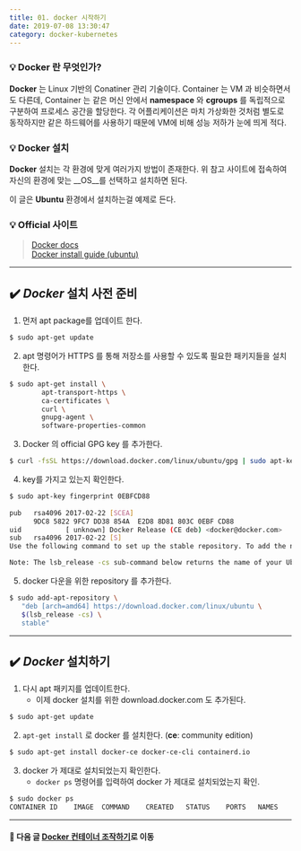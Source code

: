 ```yaml
---
title: 01. docker 시작하기
date: 2019-07-08 13:30:47
category: docker-kubernetes
---
```


### 💡 Docker 란 무엇인가?
__Docker__ 는 Linux 기반의 Conatiner 관리 기술이다. Container 는 VM 과 비슷하면서도 다른데, Container 는 같은 머신 안에서 __namespace__ 와 __cgroups__ 를 독립적으로 구분하여 프로세스 공간을 할당한다. 각 어플리케이션은 마치 가상화한 것처럼 별도로 동작하지만 같은 하드웨어를 사용하기 때문에 VM에 비해 성능 저하가 눈에 띄게 적다.

### 💡 Docker 설치
__Docker__ 설치는 각 환경에 맞게 여러가지 방법이 존재한다.
위 참고 사이트에 접속하여 자신의 환경에 맞는 __OS__를 선택하고 설치하면 된다.

이 글은 __Ubuntu__ 환경에서 설치하는걸 예제로 든다.
### 💡 Official 사이트
> [Docker docs](https://docs.docker.com/) \
> [Docker install guide \(ubuntu\)](https://docs.docker.com/install/linux/docker-ce/ubuntu/)
---


## ✔️ _Docker_ 설치 사전 준비

1. 먼저 apt package를 업데이트 한다.

```sh
$ sudo apt-get update
```

2. apt 명령어가 HTTPS 를 통해 저장소를 사용할 수 있도록 필요한 패키지들을 설치한다.

```sh
$ sudo apt-get install \
        apt-transport-https \
        ca-certificates \
        curl \
        gnupg-agent \
        software-properties-common
```

3. Docker 의 official GPG key 를 추가한다.

```sh
$ curl -fsSL https://download.docker.com/linux/ubuntu/gpg | sudo apt-key add -
```

4. key를 가지고 있는지 확인한다.

```sh
$ sudo apt-key fingerprint 0EBFCD88
    
pub   rsa4096 2017-02-22 [SCEA]
      9DC8 5822 9FC7 DD38 854A  E2D8 8D81 803C 0EBF CD88
uid           [ unknown] Docker Release (CE deb) <docker@docker.com>
sub   rsa4096 2017-02-22 [S]
Use the following command to set up the stable repository. To add the nightly or test repository, add the word nightly or test (or both) after the word stable in the commands below. Learn about nightly and test channels.

Note: The lsb_release -cs sub-command below returns the name of your Ubuntu distribution, such as xenial. Sometimes, in a distribution like Linux Mint, you might need to change $(lsb_release -cs) to your parent Ubuntu distribution. For example, if you are using Linux Mint Tessa, you could use bionic. Docker does not offer any guarantees on untested and unsupported Ubuntu distributions.
```

5. docker 다운을 위한 repository 를 추가한다.

```sh
$ sudo add-apt-repository \
   "deb [arch=amd64] https://download.docker.com/linux/ubuntu \
   $(lsb_release -cs) \
   stable"
```

---
## ✔️ _Docker_ 설치하기

1. 다시 apt 패키지를 업데이트한다. 
    * 이제 docker 설치를 위한 download.docker.com 도 추가된다.

```sh
$ sudo apt-get update
```

2. `apt-get install` 로 docker 를 설치한다. (__ce__: community edition)

```sh
$ sudo apt-get install docker-ce docker-ce-cli containerd.io
```

3. docker 가 제대로 설치되었는지 확인한다. 
    - `docker ps` 명령어를 입력하여 docker 가 제대로 설치되었는지 확인.

```sh
$ sudo docker ps
CONTAINER ID    IMAGE  COMMAND    CREATED   STATUS    PORTS   NAMES
```

---

#### 🔽 다음 글 [Docker 컨테이너 조작하기](http://seongenie.com/blog/docker-kubernetes/docker-컨테이너-조작하기/)로 이동